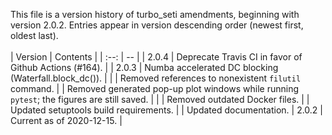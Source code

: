 This file is a version history of turbo_seti amendments, beginning with version 2.0.2.  Entries appear in version descending order (newest first, oldest last).
<br>
<br>
| Version | Contents |
| :--: | -- |
| 2.0.4 | Deprecate Travis CI in favor of Github Actions (#164). |
| 2.0.3 | Numba accelerated DC blocking (Waterfall.block_dc()). |
| | Removed references to nonexistent `filutil` command.
| | Removed generated pop-up plot windows while running `pytest`; the figures are still saved. |
| | Removed outdated Docker files.
| | Updated setuptools build requirements.
| | Updated documentation.
| 2.0.2  | Current as of 2020-12-15. |
